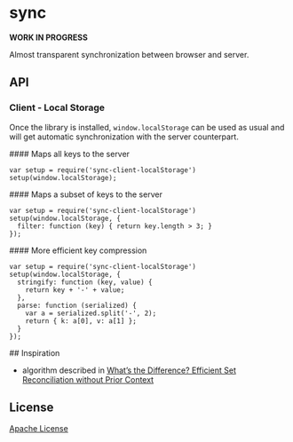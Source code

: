 # sync

__WORK IN PROGRESS__

Almost transparent synchronization between browser and server.

## API

### Client - Local Storage

Once the library is installed, `window.localStorage` can be used as usual and will get automatic synchronization with the server counterpart.

#### Maps all keys to the server

    var setup = require('sync-client-localStorage')
    setup(window.localStorage);

#### Maps a subset of keys to the server

    var setup = require('sync-client-localStorage')
    setup(window.localStorage, {
      filter: function (key) { return key.length > 3; }
    });

#### More efficient key compression

    var setup = require('sync-client-localStorage')
    setup(window.localStorage, {
      stringify: function (key, value) {
        return key + '-' + value;
      },
      parse: function (serialized) {
        var a = serialized.split('-', 2);
        return { k: a[0], v: a[1] };
      }
    });

## Inspiration

* algorithm described in [What’s the Difference? Efficient Set Reconciliation without Prior Context](http://conferences.sigcomm.org/sigcomm/2011/papers/sigcomm/p218.pdf)

## License

[Apache License](http://www.apache.org/licenses/LICENSE-2.0)
